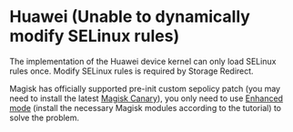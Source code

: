 #  Huawei (Unable to dynamically modify SELinux rules)

The implementation of the Huawei device kernel can only load SELinux rules once. Modify SELinux rules is required by Storage Redirect.

Magisk has officially supported pre-init custom sepolicy patch (you may need to install the latest [Magisk Canary](https://forum.xda-developers.com/apps/magisk/dev-magisk-canary-channel-bleeding-edge-t3839337)), you only need to use [Enhanced mode](../enhanced_mode/install.html) (install the necessary Magisk modules according to the tutorial) to solve the problem.